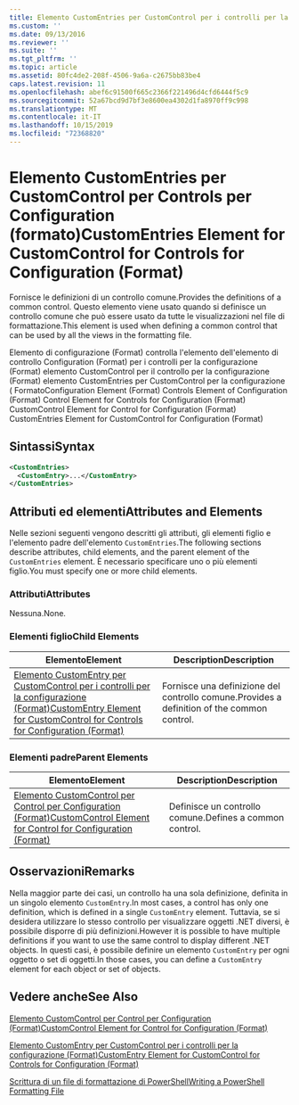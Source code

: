 ```yaml
---
title: Elemento CustomEntries per CustomControl per i controlli per la configurazione (Format) | Microsoft Docs
ms.custom: ''
ms.date: 09/13/2016
ms.reviewer: ''
ms.suite: ''
ms.tgt_pltfrm: ''
ms.topic: article
ms.assetid: 80fc4de2-208f-4506-9a6a-c2675bb83be4
caps.latest.revision: 11
ms.openlocfilehash: abef6c91500f665c2366f221496d4cfd6444f5c9
ms.sourcegitcommit: 52a67bcd9d7bf3e8600ea4302d1fa8970ff9c998
ms.translationtype: MT
ms.contentlocale: it-IT
ms.lasthandoff: 10/15/2019
ms.locfileid: "72368820"
---
```

# <a name="customentries-element-for-customcontrol-for-controls-for-configuration-format"></a><span data-ttu-id="e083d-102">Elemento CustomEntries per CustomControl per Controls per Configuration (formato)</span><span class="sxs-lookup"><span data-stu-id="e083d-102">CustomEntries Element for CustomControl for Controls for Configuration (Format)</span></span>

<span data-ttu-id="e083d-103">Fornisce le definizioni di un controllo comune.</span><span class="sxs-lookup"><span data-stu-id="e083d-103">Provides the definitions of a common control.</span></span> <span data-ttu-id="e083d-104">Questo elemento viene usato quando si definisce un controllo comune che può essere usato da tutte le visualizzazioni nel file di formattazione.</span><span class="sxs-lookup"><span data-stu-id="e083d-104">This element is used when defining a common control that can be used by all the views in the formatting file.</span></span>

<span data-ttu-id="e083d-105">Elemento di configurazione (Format) controlla l'elemento dell'elemento di controllo Configuration (Format) per i controlli per la configurazione (Format) elemento CustomControl per il controllo per la configurazione (Format) elemento CustomEntries per CustomControl per la configurazione ( Formato</span><span class="sxs-lookup"><span data-stu-id="e083d-105">Configuration Element (Format) Controls Element of Configuration (Format) Control Element for Controls for Configuration (Format) CustomControl Element for Control for Configuration (Format) CustomEntries Element for CustomControl for Configuration (Format)</span></span>

## <a name="syntax"></a><span data-ttu-id="e083d-106">Sintassi</span><span class="sxs-lookup"><span data-stu-id="e083d-106">Syntax</span></span>

```xml
<CustomEntries>
  <CustomEntry>...</CustomEntry>
</CustomEntries>

```

## <a name="attributes-and-elements"></a><span data-ttu-id="e083d-107">Attributi ed elementi</span><span class="sxs-lookup"><span data-stu-id="e083d-107">Attributes and Elements</span></span>

<span data-ttu-id="e083d-108">Nelle sezioni seguenti vengono descritti gli attributi, gli elementi figlio e l'elemento padre dell'elemento `CustomEntries`.</span><span class="sxs-lookup"><span data-stu-id="e083d-108">The following sections describe attributes, child elements, and the parent element of the `CustomEntries` element.</span></span> <span data-ttu-id="e083d-109">È necessario specificare uno o più elementi figlio.</span><span class="sxs-lookup"><span data-stu-id="e083d-109">You must specify one or more child elements.</span></span>

### <a name="attributes"></a><span data-ttu-id="e083d-110">Attributi</span><span class="sxs-lookup"><span data-stu-id="e083d-110">Attributes</span></span>

<span data-ttu-id="e083d-111">Nessuna.</span><span class="sxs-lookup"><span data-stu-id="e083d-111">None.</span></span>

### <a name="child-elements"></a><span data-ttu-id="e083d-112">Elementi figlio</span><span class="sxs-lookup"><span data-stu-id="e083d-112">Child Elements</span></span>

|<span data-ttu-id="e083d-113">Elemento</span><span class="sxs-lookup"><span data-stu-id="e083d-113">Element</span></span>|<span data-ttu-id="e083d-114">Description</span><span class="sxs-lookup"><span data-stu-id="e083d-114">Description</span></span>|
|-------------|-----------------|
|[<span data-ttu-id="e083d-115">Elemento CustomEntry per CustomControl per i controlli per la configurazione (Format)</span><span class="sxs-lookup"><span data-stu-id="e083d-115">CustomEntry Element for CustomControl for Controls for Configuration (Format)</span></span>](./customentry-element-for-customcontrol-for-controls-for-configuration-format.md)|<span data-ttu-id="e083d-116">Fornisce una definizione del controllo comune.</span><span class="sxs-lookup"><span data-stu-id="e083d-116">Provides a definition of the common control.</span></span>|

### <a name="parent-elements"></a><span data-ttu-id="e083d-117">Elementi padre</span><span class="sxs-lookup"><span data-stu-id="e083d-117">Parent Elements</span></span>

|<span data-ttu-id="e083d-118">Elemento</span><span class="sxs-lookup"><span data-stu-id="e083d-118">Element</span></span>|<span data-ttu-id="e083d-119">Description</span><span class="sxs-lookup"><span data-stu-id="e083d-119">Description</span></span>|
|-------------|-----------------|
|[<span data-ttu-id="e083d-120">Elemento CustomControl per Control per Configuration (Format)</span><span class="sxs-lookup"><span data-stu-id="e083d-120">CustomControl Element for Control for Configuration (Format)</span></span>](./customcontrol-element-for-control-for-controls-for-configuration-format.md)|<span data-ttu-id="e083d-121">Definisce un controllo comune.</span><span class="sxs-lookup"><span data-stu-id="e083d-121">Defines a common control.</span></span>|

## <a name="remarks"></a><span data-ttu-id="e083d-122">Osservazioni</span><span class="sxs-lookup"><span data-stu-id="e083d-122">Remarks</span></span>

<span data-ttu-id="e083d-123">Nella maggior parte dei casi, un controllo ha una sola definizione, definita in un singolo elemento `CustomEntry`.</span><span class="sxs-lookup"><span data-stu-id="e083d-123">In most cases, a control has only one definition, which is defined in a single `CustomEntry` element.</span></span> <span data-ttu-id="e083d-124">Tuttavia, se si desidera utilizzare lo stesso controllo per visualizzare oggetti .NET diversi, è possibile disporre di più definizioni.</span><span class="sxs-lookup"><span data-stu-id="e083d-124">However it is possible to have multiple definitions if you want to use the same control to display different .NET objects.</span></span> <span data-ttu-id="e083d-125">In questi casi, è possibile definire un elemento `CustomEntry` per ogni oggetto o set di oggetti.</span><span class="sxs-lookup"><span data-stu-id="e083d-125">In those cases, you can define a `CustomEntry` element for each object or set of objects.</span></span>

## <a name="see-also"></a><span data-ttu-id="e083d-126">Vedere anche</span><span class="sxs-lookup"><span data-stu-id="e083d-126">See Also</span></span>

[<span data-ttu-id="e083d-127">Elemento CustomControl per Control per Configuration (Format)</span><span class="sxs-lookup"><span data-stu-id="e083d-127">CustomControl Element for Control for Configuration (Format)</span></span>](./customcontrol-element-for-control-for-controls-for-configuration-format.md)

[<span data-ttu-id="e083d-128">Elemento CustomEntry per CustomControl per i controlli per la configurazione (Format)</span><span class="sxs-lookup"><span data-stu-id="e083d-128">CustomEntry Element for CustomControl for Controls for Configuration (Format)</span></span>](./customentry-element-for-customcontrol-for-controls-for-configuration-format.md)

[<span data-ttu-id="e083d-129">Scrittura di un file di formattazione di PowerShell</span><span class="sxs-lookup"><span data-stu-id="e083d-129">Writing a PowerShell Formatting File</span></span>](./writing-a-powershell-formatting-file.md)
